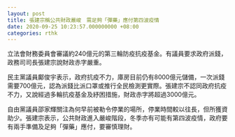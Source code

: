 ```yaml
---
layout: post
title: 張建宗稱公共財政嚴峻　需足夠「彈藥」應付第四波疫情
date: 2020-09-25 10:23:57.000000000 +08:00
categories: rthk
---
```


立法會財務委員會審議約240億元的第三輪防疫抗疫基金。有議員要求政府派錢，政務司司長張建宗說財政赤字嚴重。

民主黨議員鄺俊宇表示，政府抗疫不力，庫房目前仍有8000億元儲備，一次派錢需要700億元，認為派錢比派口罩或推行全民檢測更實際。張建宗不認同政府抗疫不力，又說經過多輪抗疫基金及紓困措施，財政赤字將超過3000億元。

自由黨議員邵家輝關注為何早前被勒令停業的場所，停業時間較以往長，但所獲資助少。張建宗表示，公共財政進入嚴峻階段，冬季亦有可能有第四波疫情，政府要有兩手準備及足夠「彈藥」應付，要審慎理財。

